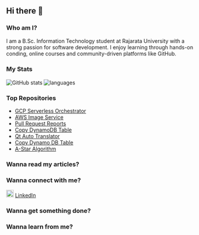 ## Hi there 👋

### Who am I?
I am a B.Sc. Information Technology student at Rajarata University with a strong passion for software development. I enjoy learning through hands-on conding, online courses and community-driven platforms like GitHub.

### My Stats

<img align="center" src="https://github-readme-stats.vercel.app/api?username=rahalvidusha&show_icons=true&include_all_commits=true&theme=dracula" alt="GitHub stats" />
<img align="center" src="https://github-readme-stats.vercel.app/api/top-langs/?username=rahalvidusha&exclude_repo=gnomezgrave&layout=compact&theme=dracula" alt="languages"/>

### Top Repositories

- [GCP Serverless Orchestrator](https://github.com/rahalvidusha/gcp-serverless-orchestrator)
- [AWS Image Service](https://github.com/rahalvidusha/aws-s3-image-service)
- [Pull Request Reports](https://github.com/rahalvidusha/pull-request-reports)
- [Copy DynamoDB Table](https://github.com/rahalvidusha/copy-dynamodb-table)
- [Qt Auto Translator](https://github.com/rahalvidusha/qt-auto-translator)
- [Copy Dynamo DB Table](https://github.com/rahalvidusha/copy-dynamodb-table)
- [A-Star Algorithm](https://github.com/rahalvidusha/A-Star)

### Wanna read my articles?

<!--* <img src="https://rahal.rahalvidusha.com/assets/img/logo_profile.png" height="20"/>&nbsp; [Portfolio](https://rahal.rahalvidusha.com/)
* <img src="https://rahal.rahalvidusha.com/assets/img/pages/gnomezgrave.png" height="20"/>&nbsp; [Personal Blog](https://rahalvidusha.com/) -->

### Wanna connect with me?

<!--* <img src="https://rahal.rahalvidusha.com/assets/img/icons/g2.png" height="20"/>&nbsp; [Tech Reviews](https://www.youtube.com/channel/UC89djRyp6gJXtrrlPaZs0A)
* <img src="https://rahal.rahalvidusha.com/assets/img/icons/GamezGrave.png" height="20"/>&nbsp; [Gaming](https://www.youtube.com/channel/UCQ8ndICk3N72qp14Uw4oA)
* <img src="https://rahal.rahalvidusha.com/assets/img/icons/gnome-with-a-drone.png" height="20"/>&nbsp; [Drone](https://www.youtube.com/channel/UC0B9OBNnNdfUfgKt9U6g0J) -->
<img src="https://cdn-icons-png.flaticon.com/512/174/174857.png" alt="LinkedIn" height="20"/> [LinkedIn](https://www.linkedin.com/in/rahal-bandara/)
<!--* <img src="https://rahal.rahalvidusha.com/assets/img/icons/stackoverflow.png" height="20"/>&nbsp; [Stack Overflow](https://stackoverflow.com/users/4350424/praneeth-peiris) -->

### Wanna get something done?

<!--* <img src="https://rahal.rahalvidusha.com/assets/img/icons/fiverr.png" height="20"/>&nbsp; [Fiverr](https://www.fiverr.com/users/rahalvidusha) -->

### Wanna learn from me?

<!--* <img src="https://rahal.rahalvidusha.com/assets/img/icons/udemy.png" height="20"/>&nbsp; [Udemy](https://www.udemy.com/user/rahal-peiris/) -->

<!--
**rahalvidusha/rahalvidusha** is a ✨ _special_ ✨ repository because its `README.md` (this file) appears on your GitHub profile.

Here are some ideas to get you started:

- 🔭 I’m currently working on ...
- 🌱 I’m currently learning ...
- 👯 I’m looking to collaborate on ...
- 🤔 I’m looking for help with ...
- 💬 Ask me about ...
- 📫 How to reach me: ...
- 😄 Pronouns: ...
- ⚡ Fun fact: ...
-->
